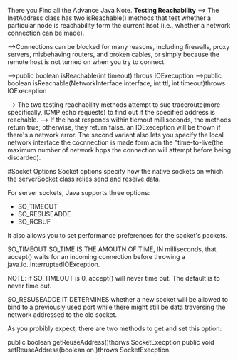 There you Find all the Advance Java Note.
**Testing Reachability**
==>  The InetAddress class has two isReachable() methods that test whether a particular node is reachability form the current hsot (i.e., whether a network connection can be made).

-->Connections can be blocked for many reasons, including firewalls, proxy servers, misbehaving routers, and broken cables, or simply because the remote host is not turned on when you try to connect.

-->public boolean isReachable(int timeout) throus IOExecuption
-->public boolean isReachable(NetworkInterface interface, int ttl, int timeout)throws IOExeception


--> The two testing reachability methods attempt to sue traceroute(more specifically, ICMP echo requests) to find out if the specified address is reachable.
--> If the host responds within tiemout milliseconds, the methods return true; otherwise, they return false. an IOExeception will be thown if there's a network error. The second variant also lets you specify the local network interface the cocnnection is made form adn the "time-to-live(the maximum number of network hpps the connection will attempt before being discarded). 


#Socket Options
Socket options specify how the native sockets on which the serverSocket class relies send and reseive data.

For server sockets, Java supports three options:
- SO_TIMEOUT
- SO_RESUSEADDE
- SO_RCBUF

It also allows you to set performance preferences for the socket's packets.

SO_TIMEOUT
SO_TIME IS THE AMOUTN OF TIME, IN milliseconds, that accept() waits for an incoming connection before throwing a java.io..InterruptedIOException.

NOTE: if SO_TIMEOUT is 0, accept() will never time out. The default is to never time out.



SO_RESUSEADDE
iT DETERMINES whether a new socket will be allowed to bind to a previously used port while there might still be data traversing the network addressed to the old socket.

As you probibly expect, there are two methods to get and set this option:

public boolean getReuseAddress()thorws SocketExecption
public void setReuseAddress(boolean on )throws SocketExecption.
